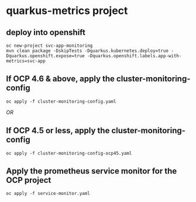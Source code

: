 # quarkus-metrics project

## deploy into openshift
```
oc new-project svc-app-monitoring
mvn clean package -DskipTests -Dquarkus.kubernetes.deploy=true -Dquarkus.openshift.expose=true -Dquarkus.openshift.labels.app-with-metrics=svc-app
```
## If OCP 4.6 & above, apply the cluster-monitoring-config
```
oc apply -f cluster-monitoring-config.yaml
```
*OR* 

## If OCP 4.5 or less, apply the cluster-monitoring-config
```
oc apply -f cluster-monitoring-config-ocp45.yaml
```
## Apply the prometheus service monitor for the OCP project
```
oc apply -f service-monitor.yaml
```

